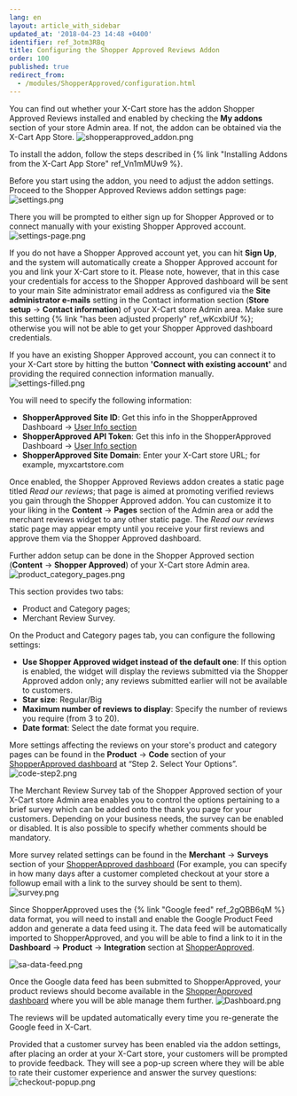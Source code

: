 ```yaml
---
lang: en
layout: article_with_sidebar
updated_at: '2018-04-23 14:48 +0400'
identifier: ref_3otm3RBq
title: Configuring the Shopper Approved Reviews Addon
order: 100
published: true
redirect_from:
  - /modules/ShopperApproved/configuration.html
---
```

You can find out whether your X-Cart store has the addon Shopper Approved Reviews installed and enabled by checking the **My addons** section of your store Admin area. If not, the addon can be obtained via the X-Cart App Store.
![shopperapproved_addon.png]({{site.baseurl}}/attachments/ref_3otm3RBq/shopperapproved_addon.png)

To install the addon, follow the steps described in {% link "Installing Addons from the X-Cart App Store" ref_Vn1mMUw9 %}.

Before you start using the addon, you need to adjust the addon settings. Proceed to the Shopper Approved Reviews addon settings page: 
![settings.png]({{site.baseurl}}/attachments/ref_3otm3RBq/settings.png)

There you will be prompted to either sign up for Shopper Approved or to connect manually with your existing Shopper Approved account.
![settings-page.png]({{site.baseurl}}/attachments/ref_3otm3RBq/settings-page.png)

If you do not have a Shopper Approved account yet, you can hit **Sign Up**, and the system will automatically create a Shopper Approved account for you and link your X-Cart store to it. Please note, however, that in this case your credentials for access to the Shopper Approved dashboard will be sent to your main Site administrator email address as configured via the **Site administrator e-mails** setting in the Contact information section (**Store setup** -> **Contact information**) of your X-Cart store Admin area. Make sure this setting {% link "has been adjusted properly" ref_wKcxbiUf %}; otherwise you will not be able to get your Shopper Approved dashboard credentials.

If you have an existing Shopper Approved account, you can connect it to your X-Cart store by hitting the button **'Connect with existing account'** and providing the required connection information manually.
![settings-filled.png]({{site.baseurl}}/attachments/ref_3otm3RBq/settings-filled.png)

You will need to specify the following information:

   * **ShopperApproved Site ID**: Get this info in the ShopperApproved Dashboard -> [User Info section](https://www.shopperapproved.com/account/dashboard/userinfo/account-settings "Configuring the Shopper Approved") 
   * **ShopperApproved API Token**: Get this info in the ShopperApproved Dashboard -> [User Info section](https://www.shopperapproved.com/account/dashboard/userinfo/account-settings "Configuring the Shopper Approved") 
   * **ShopperApproved Site Domain**: Enter your X-Cart store URL; for example, myxcartstore.com

Once enabled, the Shopper Approved Reviews addon creates a static page titled _Read our reviews_; that page is aimed at promoting verified reviews you gain through the Shopper Approved addon. You can customize it to your liking in the **Content** -> **Pages** section of the Admin area or add the merchant reviews widget to any other static page. The _Read our reviews_ static page may appear empty until you receive your first reviews and approve them via the Shopper Approved dashboard.

Further addon setup can be done in the Shopper Approved section (**Content** -> **Shopper Approved**) of your X-Cart store Admin area.
![product_category_pages.png]({{site.baseurl}}/attachments/ref_3otm3RBq/product_category_pages.png)

This section provides two tabs:
   * Product and Category pages;
   * Merchant Review Survey.

On the Product and Category pages tab, you can configure the following settings:
* **Use Shopper Approved widget instead of the default one**: If this option is enabled, the widget will display the reviews submitted via the Shopper Approved addon only; any reviews submitted earlier will not be available to customers.
* **Star size**: Regular/Big
* **Maximum number of reviews to display**: Specify the number of reviews you require (from 3 to 20).
* **Date format**: Select the date format you require. 

More settings affecting the reviews on your store's product and category pages can be found in the **Product** -> **Code** section of your [ShopperApproved dashboard](https://www.shopperapproved.com/account/product/page-code) at “Step 2. Select Your Options”.
![code-step2.png]({{site.baseurl}}/attachments/ref_3otm3RBq/code-step2.png)

The Merchant Review Survey tab of the Shopper Approved section of your X-Cart store Admin area enables you to control the options pertaining to a brief survey which can be added onto the thank you page for your customers. Depending on your business needs, the survey can be enabled or disabled. It is also possible to specify whether comments should be mandatory. 

More survey related settings can be found in the **Merchant** -> **Surveys** section of your [ShopperApproved dashboard](https://www.shopperapproved.com/account/merchant/surveys/options) (For example, you can specify in how many days after a customer completed checkout at your store a followup email with a link to the survey should be sent to them).
![survey.png]({{site.baseurl}}/attachments/ref_3otm3RBq/survey.png)

Since ShopperApproved uses the {% link "Google feed" ref_2gQBB6qM %} data format, you will need to install and enable the Google Product Feed addon and generate a data feed using it. The data feed will be automatically imported to ShopperApproved, and you will be able to find a link to it in the **Dashboard** -> **Product** -> **Integration** section at [ShopperApproved](https://www.shopperapproved.com/account/product/integration "Configuring the Shopper Approved"). 

![sa-data-feed.png]({{site.baseurl}}/attachments/ref_3otm3RBq/sa-data-feed.png)

Once the Google data feed has been submitted to ShopperApproved, your product reviews should become available in the [ShopperApproved dashboard](https://www.shopperapproved.com/account/dashboard) where you will be able manage them further.
![Dashboard.png]({{site.baseurl}}/attachments/ref_3otm3RBq/Dashboard.png)

The reviews will be updated automatically every time you re-generate the Google feed in X-Cart.

Provided that a customer survey has been enabled via the addon settings, after placing an order at your X-Cart store, your customers will be prompted to provide feedback. They will see a pop-up screen where they will be able to rate their customer experience and answer the survey questions:
![checkout-popup.png]({{site.baseurl}}/attachments/ref_3otm3RBq/checkout-popup.png)
